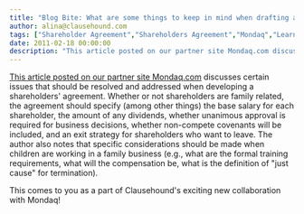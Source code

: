 ```yaml
---
title: "Blog Bite: What are some things to keep in mind when drafting a shareholders' agreement?"
author: alina@clausehound.com
tags: ["Shareholder Agreement","Shareholders Agreement","Mondaq","Learn","Canada (General)"]
date: 2011-02-18 00:00:00
description: "This article posted on our partner site Mondaq.com discusses certain issues that should be resolved and addressed when developing a shareholders' agreement. Whether or not shareholders are family rel..."
---
```


[This article posted on our partner site Mondaq.com](http://www.mondaq.com/canada/x/123542/Directors+Officers/Why+Do+You+Need+A+Shareholders+Agreement) discusses certain issues that should be resolved and addressed when developing a shareholders' agreement. Whether or not shareholders are family related, the agreement should specify (among other things) the base salary for each shareholder, the amount of any dividends, whether unanimous approval is required for business decisions, whether non-compete covenants will be included, and an exit strategy for shareholders who want to leave. The author also notes that specific considerations should be made when children are working in a family business (e.g., what are the formal training requirements, what will the compensation be, what is the definition of "just cause" for termination).

This comes to you as a part of Clausehound's exciting new collaboration with Mondaq!